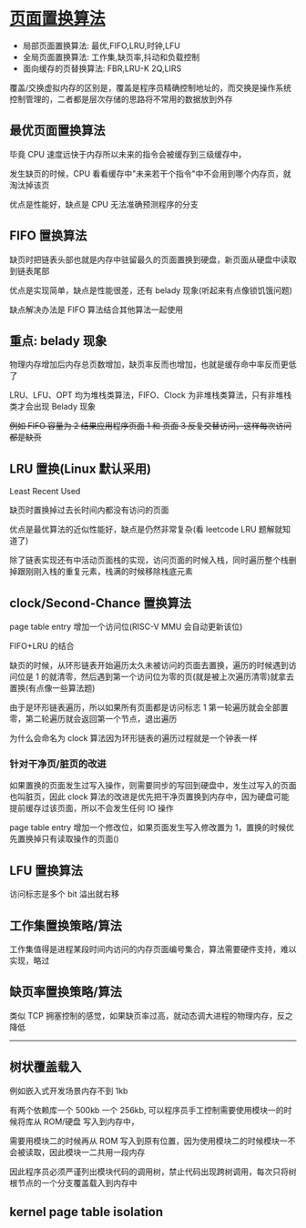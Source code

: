 # [页面置换算法](/2023/08/page_replacement.md)

- 局部页面置换算法: 最优,FIFO,LRU,时钟,LFU
- 全局页面置换算法: 工作集,缺页率,抖动和负载控制
- 面向缓存的页替换算法: FBR,LRU-K 2Q,LIRS

覆盖/交换虚拟内存的区别是，覆盖是程序员精确控制地址的，而交换是操作系统控制管理的，二者都是层次存储的思路将不常用的数据放到外存

## 最优页面置换算法
毕竟 CPU 速度远快于内存所以未来的指令会被缓存到三级缓存中，

发生缺页的时候，CPU 看看缓存中"未来若干个指令"中不会用到哪个内存页，就淘汰掉该页

优点是性能好，缺点是 CPU 无法准确预测程序的分支

## FIFO 置换算法
缺页时把链表头部也就是内存中驻留最久的页面置换到硬盘，新页面从硬盘中读取到链表尾部

优点是实现简单，缺点是性能很差，还有 belady 现象(听起来有点像锁饥饿问题)

缺点解决办法是 FIFO 算法结合其他算法一起使用

## 重点: belady 现象
物理内存增加后内存总页数增加，缺页率反而也增加，也就是缓存命中率反而更低了

LRU、LFU、OPT 均为堆栈类算法，FIFO、Clock 为非堆栈类算法，只有非堆栈类才会出现 Belady 现象

~~例如 FIFO 容量为 2 结果应用程序页面 1 和 页面 3 反复交替访问，这样每次访问都是缺页~~

## LRU 置换(Linux 默认采用)
Least Recent Used

缺页时置换掉过去长时间内都没有访问的页面

优点是最优算法的近似性能好，缺点是仍然非常复杂(看 leetcode LRU 题解就知道了)

除了链表实现还有中活动页面栈的实现，访问页面的时候入栈，同时遍历整个栈删掉跟刚刚入栈的重复元素，栈满的时候移除栈底元素

## clock/Second-Chance 置换算法
page table entry 增加一个访问位(RISC-V MMU 会自动更新该位)

FIFO+LRU 的结合

缺页的时候，从环形链表开始遍历太久未被访问的页面去置换，遍历的时候遇到访问位是 1 的就清零，然后遇到第一个访问位为零的页(就是被上次遍历清零)就拿去置换(有点像一些算法题)

由于是环形链表遍历，所以如果所有页面都是访问标志 1 第一轮遍历就会全部置零，第二轮遍历就会返回第一个节点，退出遍历

为什么会命名为 clock 算法因为环形链表的遍历过程就是一个钟表一样

### 针对干净页/脏页的改进
如果置换的页面发生过写入操作，则需要同步的写回到硬盘中，发生过写入的页面也叫脏页，因此 clock 算法的改进是优先把干净页置换到内存中，因为硬盘可能提前缓存过该页面，所以不会发生任何 IO 操作

page table entry 增加一个修改位，如果页面发生写入修改置为 1，置换的时候优先置换掉只有读取操作的页面()

## LFU 置换算法
访问标志是多个 bit 溢出就右移

## 工作集置换策略/算法
工作集值得是进程某段时间内访问的内存页面编号集合，算法需要硬件支持，难以实现，略过

## 缺页率置换策略/算法
类似 TCP 拥塞控制的感觉，如果缺页率过高，就动态调大进程的物理内存，反之降低

---

## 树状覆盖载入
例如嵌入式开发场景内存不到 1kb

有两个依赖库一个 500kb 一个 256kb, 可以程序员手工控制需要使用模块一的时候将库从 ROM/硬盘 写入到内存中，

需要用模块二的时候再从 ROM 写入到原有位置，因为使用模块二的时候模块一不会被读取，因此模块一二共用一段内存

因此程序员必须严谨列出模块代码的调用树，禁止代码出现跨树调用，每次只将树根节点的一个分支覆盖载入到内存中

## kernel page table isolation
